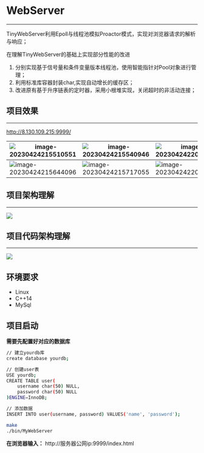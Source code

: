 # WebServer

------

TinyWebServer利用Epoll与线程池模拟Proactor模式，实现对浏览器请求的解析与响应； 

在理解TinyWebServer的基础上实现部分性能的改进 

1. 分别实现基于信号量和条件变量版本线程池，使用智能指针对Pool对象进行管理； 
2. 利用标准库容器封装char,实现自动增长的缓存区； 
3. 改进原有基于升序链表的定时器，采用小根堆实现，关闭超时的非活动连接；

## 项目效果

------

http://8.130.109.215:9999/

| ![image-20230424215510551](https://gitee.com/juzihhu/image_bed/raw/master/img/202304242157949.png) | ![image-20230424215540946](https://gitee.com/juzihhu/image_bed/raw/master/img/202304242158346.png) | ![image-20230424220354597](https://gitee.com/juzihhu/image_bed/raw/master/img/202304242203385.png) |
| ------------------------------------------------------------ | ------------------------------------------------------------ | ------------------------------------------------------------ |
| ![image-20230424215644096](https://gitee.com/juzihhu/image_bed/raw/master/img/202304242158608.png) | ![image-20230424215717055](https://gitee.com/juzihhu/image_bed/raw/master/img/202304242157827.png) | ![image-20230424220246799](https://gitee.com/juzihhu/image_bed/raw/master/img/202304242202947.png) |



## 项目架构理解

------

![](https://gitee.com/juzihhu/image_bed/raw/master/img/202304230006977.png)



## 项目代码架构理解

------

![](https://gitee.com/juzihhu/image_bed/raw/master/img/202304232310636.png)

## 环境要求

* Linux
* C++14
* MySql




## 项目启动
**需要先配置好对应的数据库**

```bash
// 建立yourdb库
create database yourdb;

// 创建user表
USE yourdb;
CREATE TABLE user(
    username char(50) NULL,
    password char(50) NULL
)ENGINE=InnoDB;

// 添加数据
INSERT INTO user(username, password) VALUES('name', 'password');
```

```bash
make
./bin/MyWebServer
```
**在浏览器输入：**
http://服务器公网ip:9999/index.html

## 


